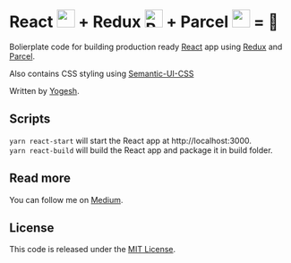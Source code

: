 # React <img src="https://cdn4.iconfinder.com/data/icons/logos-3/600/React.js_logo-32.png" width=32> + Redux <img src="https://redux.js.org/img/redux.svg" alt="Redux logo" width="32" height="32"> + Parcel <img src="https://parceljs.org/assets/parcel@2x.png" width=32> = 🎉

Bolierplate code for building production ready [React](https://reactjs.irg) app using [Redux](https://redux.js.org) and [Parcel](https://parceljs.org/).

Also contains CSS styling using [Semantic-UI-CSS](https://github.com/Semantic-Org/Semantic-UI-CSS)

Written by [Yogesh](https://twitter.com/igoy_k).

## Scripts

`yarn react-start` will start the React app at http://localhost:3000.  
`yarn react-build` will build the React app and package it in build folder.

## Read more

You can follow me on [Medium](https://medium.com/@yogeshkumarr/).

## License

This code is released under the [MIT License](LICENSE).
